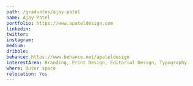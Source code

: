 ```yaml
---
path: /graduates/ajay-patel
name: Ajay Patel
portfolio: https://www.apateldesign.com
linkedin:
twitter:
instagram:
medium:
dribble:
behance: https://www.behance.net/apateldesign
interestArea: Branding, Print Design, Editorial Design, Typography
where: Outer space
relocation: Yes
---
```

